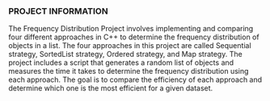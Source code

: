 ### PROJECT INFORMATION
The Frequency Distribution Project involves implementing and comparing four different approaches in C++ to determine the frequency distribution of objects in a list. The four approaches in this project are called Sequential strategy, SortedList strategy, Ordered strategy, and Map strategy. The project includes a script that generates a random list of objects and measures the time it takes to determine the frequency distribution using each approach. The goal is to compare the efficiency of each approach and determine which one is the most efficient for a given dataset.
